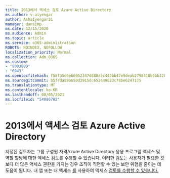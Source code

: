 ```yaml
---
title: 2013에서 액세스 검토 Azure Active Directory
ms.author: v-aiyengar
author: AshaIyengar21
manager: dansimp
ms.date: 12/15/2020
ms.audience: Admin
ms.topic: article
ms.service: o365-administration
ROBOTS: NOINDEX, NOFOLLOW
localization_priority: Normal
ms.collection: Adm_O365
ms.custom:
- "9003889"
- "6943"
ms.openlocfilehash: f58f35d6e66952347d880a5c443bb47e9deab2798410b5bb32895667572f1f58
ms.sourcegitcommit: b5f7da89a650d2915dc652449623c78be6247175
ms.translationtype: MT
ms.contentlocale: ko-KR
ms.lasthandoff: 08/05/2021
ms.locfileid: "54086782"
---
```

# <a name="perform-access-reviews-in-azure-active-directory"></a>2013에서 액세스 검토 Azure Active Directory

지정된 검토자는 그룹 구성원 자격Azure Active Directory 응용 프로그램 액세스 및 역할 할당에 대한 액세스 검토를 수행할 수 있습니다. 이러한 검토는 사용자가 필요한 것보다 더 많은 액세스 권한을 가지는 경우 조직이 직면할 수 있는 보안 위험을 줄이는 데 도움이 됩니다. 내 앱 또는 내 액세스 [를](https://go.microsoft.com/fwlink/?linkid=2134605) 사용하여 액세스 [검토를 수행할 수 있습니다.](https://go.microsoft.com/fwlink/?linkid=2134505)